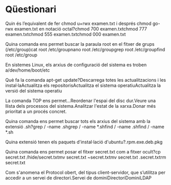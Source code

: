 # Qüestionari

Quin és l’equivalent de fer chmod u+rwx examen.txt i després chmod go-rwx examen.txt en notació octal?chmod 700 examen.txtchmod 777 examen.txtchmod 555 examen.txtchmod 000 examen.txt

Quina comanda ens permet buscar la paraula root en el fitxer de grups \(/etc/group\)cat root /etc/groupnano root /etc/groupgrep root /etc/groupfind root /etc/group

En sistemes Linux, els arxius de configuració del sistema es troben a/dev/home/boot/etc

Què fa la comanda apt-get update?Descarrega totes les actualitzacions i les instal·laActualitza els repositorisActualitza el sistema operatiuActualitza la versió del sistema operatiu

La comanda TOP ens permet...Reordenar l'espai del disc dur.Veure una llista dels processos del sistema.Analitzar l'estat de la xarxa.Donar més prioritat a un procés concret.

Quina comanda ens permet buscar tots els arxius del sistema amb la extensió .sh?grep / -name .shgrep / -name \*.shfind / -name .shfind / -name \*.sh

Quina extensió tenen els paquets d'instal·lació d'ubuntu?.rpm.exe.deb.pkg

Quina comanda ens permet posar el fitxer secret.txt com a fitxer ocult?cp secret.txt /hide/secret.txtmv secret.txt ~secret.txtmv secret.txt .secret.txtrm secret.txt

Com s'anomena el Protocol obert, del tipus client-servidor, que s’utilitza per accedir a un servei de directori.Servei de dominiDirectoriDominiLDAP

